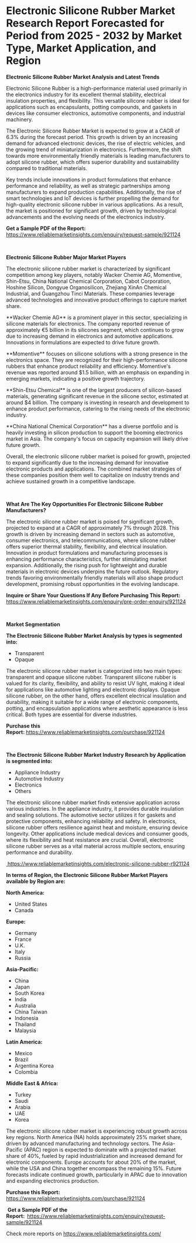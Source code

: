 <p><h1>Electronic Silicone Rubber Market Research Report Forecasted for Period from 2025 -  2032 by Market Type, Market Application, and Region</h1></p><p><strong>Electronic Silicone Rubber Market Analysis and Latest Trends</strong></p>
<p><p>Electronic Silicone Rubber is a high-performance material used primarily in the electronics industry for its excellent thermal stability, electrical insulation properties, and flexibility. This versatile silicone rubber is ideal for applications such as encapsulants, potting compounds, and gaskets in devices like consumer electronics, automotive components, and industrial machinery.</p><p>The Electronic Silicone Rubber Market is expected to grow at a CAGR of 6.3% during the forecast period. This growth is driven by an increasing demand for advanced electronic devices, the rise of electric vehicles, and the growing trend of miniaturization in electronics. Furthermore, the shift towards more environmentally friendly materials is leading manufacturers to adopt silicone rubber, which offers superior durability and sustainability compared to traditional materials.</p><p>Key trends include innovations in product formulations that enhance performance and reliability, as well as strategic partnerships among manufacturers to expand production capabilities. Additionally, the rise of smart technologies and IoT devices is further propelling the demand for high-quality electronic silicone rubber in various applications. As a result, the market is positioned for significant growth, driven by technological advancements and the evolving needs of the electronics industry.</p></p>
<p><strong>Get a Sample PDF of the Report:&nbsp;</strong> <a href="https://www.reliablemarketinsights.com/enquiry/request-sample/921124?utm_campaign=2244&utm_medium=2&utm_source=Github&utm_content=ia&utm_term=02042025&utm_id=electronic-silicone-rubber">https://www.reliablemarketinsights.com/enquiry/request-sample/921124</a></p>
<p>&nbsp;</p>
<p><strong>Electronic Silicone Rubber Major Market Players</strong></p>
<p><p>The electronic silicone rubber market is characterized by significant competition among key players, notably Wacker Chemie AG, Momentive, Shin-Etsu, China National Chemical Corporation, Cabot Corporation, Hoshine Silicon, Dongyue Organosilicon, Zhejiang XinAn Chemical Industrial, and Guangzhou Tinci Materials. These companies leverage advanced technologies and innovative product offerings to capture market share.</p><p>**Wacker Chemie AG** is a prominent player in this sector, specializing in silicone materials for electronics. The company reported revenue of approximately €5 billion in its silicones segment, which continues to grow due to increasing demand in electronics and automotive applications. Innovations in formulations are expected to drive future growth.</p><p>**Momentive** focuses on silicone solutions with a strong presence in the electronics space. They are recognized for their high-performance silicone rubbers that enhance product reliability and efficiency. Momentive's revenue was reported around $1.5 billion, with an emphasis on expanding in emerging markets, indicating a positive growth trajectory.</p><p>**Shin-Etsu Chemical** is one of the largest producers of silicon-based materials, generating significant revenue in the silicone sector, estimated at around $4 billion. The company is investing in research and development to enhance product performance, catering to the rising needs of the electronic industry.</p><p>**China National Chemical Corporation** has a diverse portfolio and is heavily investing in silicon production to support the booming electronics market in Asia. The company's focus on capacity expansion will likely drive future growth.</p><p>Overall, the electronic silicone rubber market is poised for growth, projected to expand significantly due to the increasing demand for innovative electronic products and applications. The combined market strategies of these companies position them well to capitalize on industry trends and achieve sustained growth in a competitive landscape.</p></p>
<p>&nbsp;</p>
<p><strong>What Are The Key Opportunities For Electronic Silicone Rubber Manufacturers?</strong></p>
<p><p>The electronic silicone rubber market is poised for significant growth, projected to expand at a CAGR of approximately 7% through 2028. This growth is driven by increasing demand in sectors such as automotive, consumer electronics, and telecommunications, where silicone rubber offers superior thermal stability, flexibility, and electrical insulation. Innovation in product formulations and manufacturing processes is enhancing performance characteristics, further stimulating market expansion. Additionally, the rising push for lightweight and durable materials in electronic devices underpins the future outlook. Regulatory trends favoring environmentally friendly materials will also shape product development, promising robust opportunities in the evolving landscape.</p></p>
<p><strong>Inquire or Share Your Questions If Any Before Purchasing This Report:</strong> <a href="https://www.reliablemarketinsights.com/enquiry/pre-order-enquiry/921124?utm_campaign=2244&utm_medium=2&utm_source=Github&utm_content=ia&utm_term=02042025&utm_id=electronic-silicone-rubber">https://www.reliablemarketinsights.com/enquiry/pre-order-enquiry/921124</a></p>
<p>&nbsp;</p>
<p><strong>Market Segmentation</strong></p>
<p><strong>The Electronic Silicone Rubber Market Analysis by types is segmented into:</strong></p>
<p><ul><li>Transparent</li><li>Opaque</li></ul></p>
<p><p>The electronic silicone rubber market is categorized into two main types: transparent and opaque silicone rubber. Transparent silicone rubber is valued for its clarity, flexibility, and ability to resist UV light, making it ideal for applications like automotive lighting and electronic displays. Opaque silicone rubber, on the other hand, offers excellent electrical insulation and durability, making it suitable for a wide range of electronic components, potting, and encapsulation applications where aesthetic appearance is less critical. Both types are essential for diverse industries.</p></p>
<p><strong>Purchase this Report:&nbsp;</strong><a href="https://www.reliablemarketinsights.com/purchase/921124?utm_campaign=2244&utm_medium=2&utm_source=Github&utm_content=ia&utm_term=02042025&utm_id=electronic-silicone-rubber">https://www.reliablemarketinsights.com/purchase/921124</a></p>
<p>&nbsp;</p>
<p><strong>The Electronic Silicone Rubber Market Industry Research by Application is segmented into:</strong></p>
<p><ul><li>Appliance Industry</li><li>Automotive Industry</li><li>Electronics</li><li>Others</li></ul></p>
<p><p>The electronic silicone rubber market finds extensive application across various industries. In the appliance industry, it provides durable insulation and sealing solutions. The automotive sector utilizes it for gaskets and protective components, enhancing reliability and safety. In electronics, silicone rubber offers resilience against heat and moisture, ensuring device longevity. Other applications include medical devices and consumer goods, where its flexibility and heat resistance are crucial. Overall, electronic silicone rubber serves as a vital material across multiple sectors, ensuring performance and durability.</p></p>
<p><a href="https://www.reliablemarketinsights.com/electronic-silicone-rubber-r921124?utm_campaign=2244&utm_medium=2&utm_source=Github&utm_content=ia&utm_term=02042025&utm_id=electronic-silicone-rubber">&nbsp;https://www.reliablemarketinsights.com/electronic-silicone-rubber-r921124</a></p>
<p><strong>In terms of Region, the Electronic Silicone Rubber Market Players available by Region are:</strong></p>
<p>
    <p> <strong> North America: </strong>
        <ul>
            <li>United States</li>
            <li>Canada</li>
        </ul>
        </p> 
    <p> <strong> Europe: </strong>
        <ul>
            <li>Germany</li>
            <li>France</li>
            <li>U.K.</li>
            <li>Italy</li>
            <li>Russia</li>
        </ul>
        </p> 
    <p> <strong> Asia-Pacific: </strong>
        <ul>
            <li>China</li>
            <li>Japan</li>
            <li>South Korea</li>
            <li>India</li>
            <li>Australia</li>
            <li>China Taiwan</li>
            <li>Indonesia</li>
            <li>Thailand</li>
            <li>Malaysia</li>
        </ul>
        </p> 
    <p> <strong> Latin America: </strong>
        <ul>
            <li>Mexico</li>
            <li>Brazil</li>
            <li>Argentina Korea</li>
            <li>Colombia</li>
        </ul>
        </p> 
    <p> <strong> Middle East & Africa: </strong>
        <ul>
            <li>Turkey</li>
            <li>Saudi</li>
            <li>Arabia</li>
            <li>UAE</li>
            <li>Korea</li>
        </ul>
    </p>
    </p>
<p><p>The electronic silicone rubber market is experiencing robust growth across key regions. North America (NA) holds approximately 25% market share, driven by advanced manufacturing and technology sectors. The Asia-Pacific (APAC) region is expected to dominate with a projected market share of 40%, fueled by rapid industrialization and increased demand for electronic components. Europe accounts for about 20% of the market, while the USA and China together encompass the remaining 15%. Future forecasts indicate continued growth, particularly in APAC due to innovation and expanding electronics production.</p></p>
<p><strong>Purchase this Report: </strong><a href="https://www.reliablemarketinsights.com/purchase/921124?utm_campaign=2244&utm_medium=2&utm_source=Github&utm_content=ia&utm_term=02042025&utm_id=electronic-silicone-rubber">https://www.reliablemarketinsights.com/purchase/921124</a></p>
<p>&nbsp;<strong>Get a Sample PDF of the Report:&nbsp;&nbsp;</strong><a href="https://www.reliablemarketinsights.com/enquiry/request-sample/921124?utm_campaign=2244&utm_medium=2&utm_source=Github&utm_content=ia&utm_term=02042025&utm_id=electronic-silicone-rubber">https://www.reliablemarketinsights.com/enquiry/request-sample/921124</a></p>
<p><strong></strong></p>
<p>Check more reports on <a href="https://www.reliablemarketinsights.com/?utm_campaign=2244&utm_medium=2&utm_source=Github&utm_content=ia&utm_term=02042025&utm_id=electronic-silicone-rubber">https://www.reliablemarketinsights.com/</a></p>